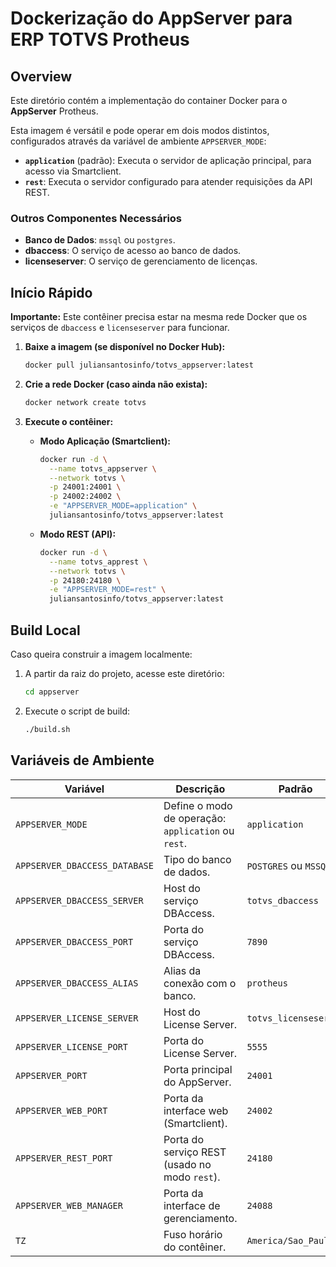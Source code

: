 # Dockerização do AppServer para ERP TOTVS Protheus

## Overview

Este diretório contém a implementação do container Docker para o **AppServer** Protheus.

Esta imagem é versátil e pode operar em dois modos distintos, configurados através da variável de ambiente `APPSERVER_MODE`:
*   **`application`** (padrão): Executa o servidor de aplicação principal, para acesso via Smartclient.
*   **`rest`**: Executa o servidor configurado para atender requisições da API REST.

### Outros Componentes Necessários

*   **Banco de Dados**: `mssql` ou `postgres`.
*   **dbaccess**: O serviço de acesso ao banco de dados.
*   **licenseserver**: O serviço de gerenciamento de licenças.

## Início Rápido

**Importante:** Este contêiner precisa estar na mesma rede Docker que os serviços de `dbaccess` e `licenseserver` para funcionar.

1.  **Baixe a imagem (se disponível no Docker Hub):**
    ```bash
    docker pull juliansantosinfo/totvs_appserver:latest
    ```

2.  **Crie a rede Docker (caso ainda não exista):**
    ```bash
    docker network create totvs
    ```

3.  **Execute o contêiner:**

    *   **Modo Aplicação (Smartclient):**
        ```bash
        docker run -d \
          --name totvs_appserver \
          --network totvs \
          -p 24001:24001 \
          -p 24002:24002 \
          -e "APPSERVER_MODE=application" \
          juliansantosinfo/totvs_appserver:latest
        ```

    *   **Modo REST (API):**
        ```bash
        docker run -d \
          --name totvs_apprest \
          --network totvs \
          -p 24180:24180 \
          -e "APPSERVER_MODE=rest" \
          juliansantosinfo/totvs_appserver:latest
        ```

## Build Local

Caso queira construir a imagem localmente:

1.  A partir da raiz do projeto, acesse este diretório:
    ```bash
    cd appserver
    ```

2.  Execute o script de build:
    ```bash
    ./build.sh
    ```

## Variáveis de Ambiente

| Variável | Descrição | Padrão |
|---|---|---|
| `APPSERVER_MODE` | Define o modo de operação: `application` ou `rest`. | `application` |
| `APPSERVER_DBACCESS_DATABASE` | Tipo do banco de dados. | `POSTGRES` ou `MSSQL` |
| `APPSERVER_DBACCESS_SERVER` | Host do serviço DBAccess. | `totvs_dbaccess` |
| `APPSERVER_DBACCESS_PORT` | Porta do serviço DBAccess. | `7890` |
| `APPSERVER_DBACCESS_ALIAS` | Alias da conexão com o banco. | `protheus` |
| `APPSERVER_LICENSE_SERVER` | Host do License Server. | `totvs_licenseserver` |
| `APPSERVER_LICENSE_PORT` | Porta do License Server. | `5555` |
| `APPSERVER_PORT` | Porta principal do AppServer. | `24001` |
| `APPSERVER_WEB_PORT` | Porta da interface web (Smartclient). | `24002` |
| `APPSERVER_REST_PORT` | Porta do serviço REST (usado no modo `rest`). | `24180` |
| `APPSERVER_WEB_MANAGER` | Porta da interface de gerenciamento. | `24088` |
| `TZ` | Fuso horário do contêiner. | `America/Sao_Paulo` |